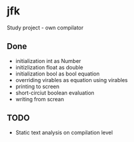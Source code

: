 # jfk
Study project - own compilator

## Done
* initialization int as Number
* initizlization float as double
* initialization bool as bool equation
* overriding virables as equation using virables
* printing to screen
* short-circiut boolean evaluation
* writing from screan

## TODO
* Static text analysis on compilation level

